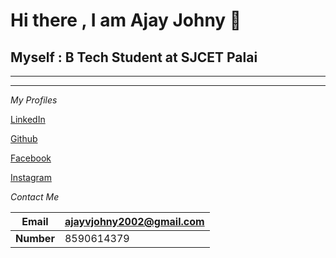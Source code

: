 
# **Hi there , I am Ajay Johny** <span class="wave">👋</span>

## Myself : B Tech Student at SJCET Palai


___
___

*My Profiles*

[LinkedIn](https://www.linkedin.com/in/ajay-johny-73503a201/?lipi=urn%3Ali%3Apage%3Ad_flagship3_feed%3B5GQIC2MvRuSthO%2BO%2BcRq2Q%3D%3D)

[Github](https://github.com/AjayJohny-2002/)

[Facebook](https://www.facebook.com/ajay.johny.125/)

[Instagram](https://www.instagram.com/_ajay.johny_/)

*Contact Me*

| Email | ajayvjohny2002@gmail.com |
|------|-------|
|**Number**| 8590614379 |
